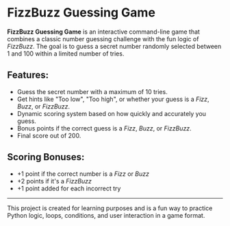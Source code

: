 # FizzBuzz Guessing Game

**FizzBuzz Guessing Game** is an interactive command-line game that combines a classic number guessing challenge with the fun logic of *FizzBuzz*. The goal is to guess a secret number randomly selected between 1 and 100 within a limited number of tries.

## Features:
- Guess the secret number with a maximum of 10 tries.
- Get hints like "Too low", "Too high", or whether your guess is a *Fizz*, *Buzz*, or *FizzBuzz*.
- Dynamic scoring system based on how quickly and accurately you guess.
- Bonus points if the correct guess is a *Fizz*, *Buzz*, or *FizzBuzz*.
- Final score out of 200.

## Scoring Bonuses:
- +1 point if the correct number is a *Fizz* or *Buzz*  
- +2 points if it's a *FizzBuzz*  
- +1 point added for each incorrect try  

---

This project is created for learning purposes and is a fun way to practice Python logic, loops, conditions, and user interaction in a game format. 
